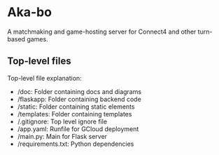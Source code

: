 # Aka-bo
A matchmaking and game-hosting server for Connect4 and other turn-based games.

## Top-level files

Top-level file explanation:

- /doc: Folder containing docs and diagrams
- /flaskapp: Folder containing backend code
- /static: Folder containing static elements
- /templates: Folder containing templates
- /.gitignore: Top level ignore file
- /app.yaml: Runfile for GCloud deployment
- /main.py: Main for Flask server
- /requirements.txt: Python dependencies
